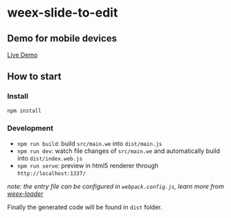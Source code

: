 # weex-slide-to-edit

## Demo for mobile devices
[Live Demo](https://imyth.github.io/weex-slide-to-edit/)

## How to start

### Install

```bash
npm install
```

### Development

* `npm run build`: build `src/main.we` into `dist/main.js`
* `npm run dev`: watch file changes of `src/main.we` and automatically build into `dist/index.web.js`
* `npm run serve`: preview in html5 renderer through `http://localhost:1337/`

*note: the entry file can be configured in `webpack.config.js`, learn more from [weex-loader](https://www.npmjs.com/package/weex-loader)*

Finally the generated code will be found in `dist` folder.
